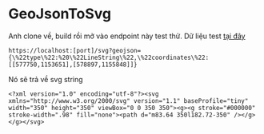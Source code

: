 # GeoJsonToSvg

Anh clone về, build rồi mở vào endpoint này test thử. Dữ liệu test [tại đây](https://github.com/NearHuscarl/GeoJsonToSvg/blob/e554f91add3778805bd57365e98181d56b73ea51/Controllers/SvgController.cs#L57-L76)

```
https://localhost:[port]/svg?geojson={\%22type\%22:%20\%22LineString\%22,\%22coordinates\%22:[[577750,1153651],[578897,1155848]]}
```

Nó sẽ trả về svg string

```
<?xml version="1.0" encoding="utf-8"?><svg xmlns="http://www.w3.org/2000/svg" version="1.1" baseProfile="tiny" width="350" height="350" viewBox="0 0 350 350"><g><g stroke="#000000" stroke-width=".98" fill="none"><path d="m83.64 350l182.72-350" /></g></g></svg>
```
